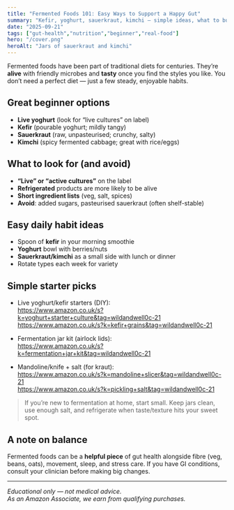 ```yaml
---
title: "Fermented Foods 101: Easy Ways to Support a Happy Gut"
summary: "Kefir, yoghurt, sauerkraut, kimchi — simple ideas, what to buy, and how to start without the overwhelm."
date: "2025-09-21"
tags: ["gut-health","nutrition","beginner","real-food"]
hero: "/cover.png"
heroAlt: "Jars of sauerkraut and kimchi"
---
```


Fermented foods have been part of traditional diets for centuries. They’re **alive** with friendly microbes and **tasty** once you find the styles you like. You don’t need a perfect diet — just a few steady, enjoyable habits.

## Great beginner options
- **Live yoghurt** (look for “live cultures” on label)  
- **Kefir** (pourable yoghurt; mildly tangy)  
- **Sauerkraut** (raw, unpasteurised; crunchy, salty)  
- **Kimchi** (spicy fermented cabbage; great with rice/eggs)

## What to look for (and avoid)
- **“Live” or “active cultures”** on the label  
- **Refrigerated** products are more likely to be alive  
- **Short ingredient lists** (veg, salt, spices)  
- **Avoid**: added sugars, pasteurised sauerkraut (often shelf-stable)

## Easy daily habit ideas
- Spoon of **kefir** in your morning smoothie  
- **Yoghurt** bowl with berries/nuts  
- **Sauerkraut/kimchi** as a small side with lunch or dinner  
- Rotate types each week for variety

## Simple starter picks
- Live yoghurt/kefir starters (DIY):  
  https://www.amazon.co.uk/s?k=yoghurt+starter+culture&tag=wildandwell0c-21  
  https://www.amazon.co.uk/s?k=kefir+grains&tag=wildandwell0c-21

- Fermentation jar kit (airlock lids):  
  https://www.amazon.co.uk/s?k=fermentation+jar+kit&tag=wildandwell0c-21

- Mandoline/knife + salt (for kraut):  
  https://www.amazon.co.uk/s?k=mandoline+slicer&tag=wildandwell0c-21  
  https://www.amazon.co.uk/s?k=pickling+salt&tag=wildandwell0c-21

> If you’re new to fermentation at home, start small. Keep jars clean, use enough salt, and refrigerate when taste/texture hits your sweet spot.

## A note on balance
Fermented foods can be a **helpful piece** of gut health alongside fibre (veg, beans, oats), movement, sleep, and stress care. If you have GI conditions, consult your clinician before making big changes.

---

*Educational only — not medical advice.*  
*As an Amazon Associate, we earn from qualifying purchases.*

